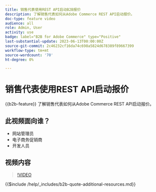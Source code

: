 ```yaml
---
title: 销售代表使用REST API启动B2B报价
description: 了解销售代表如何从Adobe Commerce REST API启动报价。
doc-type: feature video
audience: all
role: Admin, User
activity: use
badge: label="B2B for Adobe Commerce" type="Positive"
last-substantial-update: 2023-06-13T00:00:00Z
source-git-commit: 2c46232cf16da74c698a5824d678389f89667399
workflow-type: tm+mt
source-wordcount: '70'
ht-degree: 0%

---
```


# 销售代表使用REST API启动报价

{{b2b-feature}}
了解销售代表如何从Adobe Commerce REST API启动报价。

## 此视频面向谁？

- 网站管理员
- 电子商务促销商
- 开发人员

## 视频内容

>[!VIDEO](https://video.tv.adobe.com/v/3420414?learn=on)

{{$include /help/_includes/b2b-quote-additional-resources.md}}
